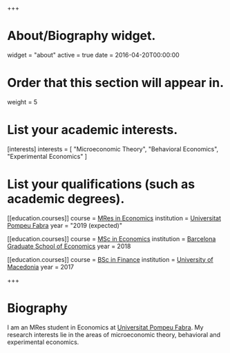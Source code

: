 +++
# About/Biography widget.
widget = "about"
active = true
date = 2016-04-20T00:00:00

# Order that this section will appear in.
weight = 5

# List your academic interests.
[interests]
  interests = [
    "Microeconomic Theory",
    "Behavioral Economics",
    "Experimental Economics"
  ]

# List your qualifications (such as academic degrees).
[[education.courses]]
  course = [MRes in Economics](https://www.upf.edu/web/econ/research-master)
  institution = [Universitat Pompeu Fabra](https://www.upf.edu/web/econ)
  year = "2019 (expected)"

[[education.courses]]
  course = [MSc in Economics](https://www.barcelonagse.eu/study/masters-programs/economics)
  institution = [Barcelona Graduate School of Economics](https://www.barcelonagse.eu)
  year = 2018

[[education.courses]]
  course = [BSc in Finance](http://www.uom.gr/index.php?tmima=5)
  institution = [University of Macedonia](http://www.uom.gr/index.php?newlang=eng)
  year = 2017
 
+++

# Biography
I am an MRes student in Economics at [Universitat Pompeu Fabra](https://www.upf.edu/). My research interests lie in the areas of microeconomic theory, behavioral and experimental economics.

